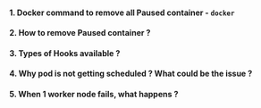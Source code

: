 
#### 1. Docker command to remove all Paused container - `docker `
#### 2. How to remove Paused container ?
#### 3. Types of Hooks available ?
#### 4. Why pod is not getting scheduled ? What could be the issue ?
#### 5. When 1 worker node fails, what happens ? 
